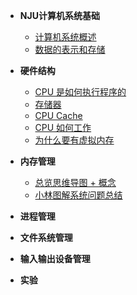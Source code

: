 * **NJU计算机系统基础**
    * [计算机系统概述](01OperatingSystem/ch06)
    * [数据的表示和存储](01OperatingSystem/ch07)

* **硬件结构**
    * [CPU 是如何执行程序的](01OperatingSystem/ch01)
    * [存储器](01OperatingSystem/ch02)
    * [CPU Cache](01OperatingSystem/ch03)
    * [CPU 如何工作](01OperatingSystem/ch04)
    * [为什么要有虚拟内存](01OperatingSystem/ch05)
* **内存管理**
    * [总览思维导图 + 概念](01OperatingSystem/ch21)
    * [小林图解系统问题总结](01OperatingSystem/ch22)
    
* **进程管理**
* **文件系统管理**
* **输入输出设备管理**

- **实验**

  
